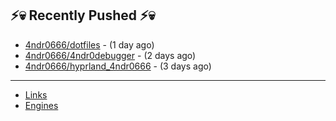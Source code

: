 ## ⚡💀 Recently Pushed ⚡💀


- [4ndr0666/dotfiles](https://github.com/4ndr0666/dotfiles) - (1 day ago)
- [4ndr0666/4ndr0debugger](https://github.com/4ndr0666/4ndr0debugger) - (2 days ago)
- [4ndr0666/hyprland_4ndr0666](https://github.com/4ndr0666/hyprland_4ndr0666) - (3 days ago)

---
- [Links](https://github.com/4ndr0666/Links/blob/main/README.md)        
- [Engines](https://github.com/hoothin/SearchJumper/discussions/73)    

